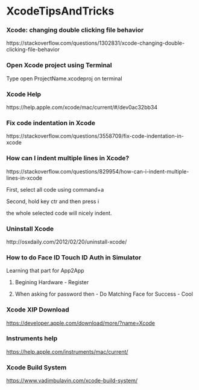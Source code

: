 # XcodeTipsAndTricks

<h3>Xcode: changing double clicking file behavior</h3>
https://stackoverflow.com/questions/1302831/xcode-changing-double-clicking-file-behavior

<h3>Open Xcode project using Terminal </h3>
Type open ProjectName.xcodeproj on terminal

<h3>Xcode Help </h3>
https://help.apple.com/xcode/mac/current/#/dev0ac32bb34

<h3>Fix code indentation in Xcode </h3>
https://stackoverflow.com/questions/3558709/fix-code-indentation-in-xcode

<h3>How can I indent multiple lines in Xcode?</h3>
https://stackoverflow.com/questions/829954/how-can-i-indent-multiple-lines-in-xcode

First, select all code using command+a

Second, hold key ctr and then press i

the whole selected code will nicely indent.

<h3>Uninstall Xcode </h3>
http://osxdaily.com/2012/02/20/uninstall-xcode/

<h3>How to do Face ID Touch ID Auth in Simulator</h3>

Learning that part for App2App

1. Begining Hardware - Register

2. When asking for password then - Do Matching Face for Success - Cool


<h3> Xcode XIP Download </h3>

https://developer.apple.com/download/more/?name=Xcode

<h3> Instruments help</h3>

https://help.apple.com/instruments/mac/current/

<h3> Xcode Build System </h3>

https://www.vadimbulavin.com/xcode-build-system/

